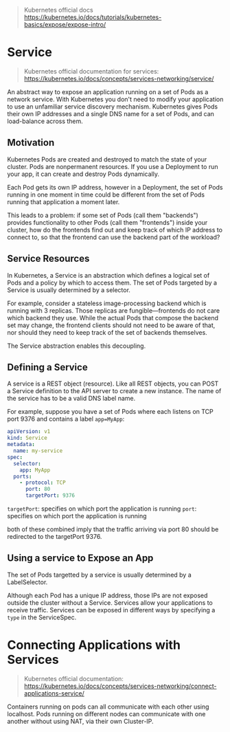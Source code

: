 > Kubernetes official docs
> https://kubernetes.io/docs/tutorials/kubernetes-basics/expose/expose-intro/

# Service
> Kubernetes official documentation for services:
> https://kubernetes.io/docs/concepts/services-networking/service/


An abstract way to expose an application running on a set of Pods as a network service. With Kubernetes you don't need to modify your application to use an unfamiliar service discovery mechanism. Kubernetes gives Pods their own IP addresses and a single DNS name for a set of Pods, and can load-balance across them.

## Motivation 

Kubernetes Pods are created and destroyed to match the state of your cluster. Pods are nonpermanent resources. If you use a Deployment to run your app, it can create and destroy Pods dynamically.

Each Pod gets its own IP address, however in a Deployment, the set of Pods running in one moment in time could be different from the set of Pods running that application a moment later.

This leads to a problem: if some set of Pods (call them "backends") provides functionality to other Pods (call them "frontends") inside your cluster, how do the frontends find out and keep track of which IP address to connect to, so that the frontend can use the backend part of the workload?

## Service Resources

In Kubernetes, a Service is an abstraction which defines a logical set of Pods and a policy by which to access them. The set of Pods targeted by a Service is usually determined by a selector. 

For example, consider a stateless image-processing backend which is running with 3 replicas. Those replicas are fungible—frontends do not care which backend they use. While the actual Pods that compose the backend set may change, the frontend clients should not need to be aware of that, nor should they need to keep track of the set of backends themselves.

The Service abstraction enables this decoupling.

## Defining a Service

A service is a REST object (resource). Like all REST objects, you can POST a Service definition to the API server to create a new instance. The name of the service has to be a valid DNS label name.

For example, suppose you have a set of Pods where each listens on TCP port 9376 and contains a label `app=MyApp`:

```yaml
apiVersion: v1
kind: Service
metadata:
  name: my-service
spec:
  selector:
    app: MyApp
  ports:
    - protocol: TCP
      port: 80
      targetPort: 9376
```

`targetPort`: specifies on which port the application is running 
`port`: specifies on which port the application is running

both of these combined imply that the traffic arriving via port 80 should be redirected to the targetPort 9376.

## Using a service to Expose an App

The set of Pods targetted by a service is usually determined by a LabelSelector.

Although each Pod has a unique IP address, those IPs are not exposed outside the cluster without a Service. Services allow your applications to receive traffic. Services can be exposed in different ways by specifying a `type` in the ServiceSpec.



# Connecting Applications with Services

> Kubernetes official documentation: 
> https://kubernetes.io/docs/concepts/services-networking/connect-applications-service/

Containers running on pods can all communicate with each other using localhost. 
Pods running on different nodes can communicate with one another without using NAT, via their own Cluster-IP.




